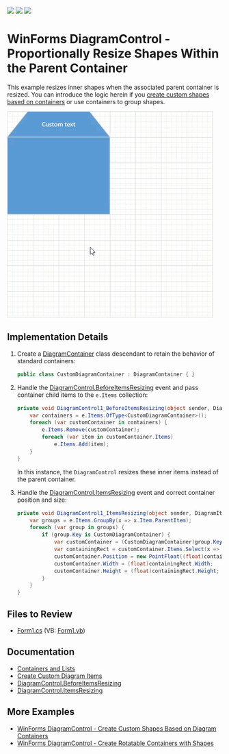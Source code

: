 <!-- default badges list -->
![](https://img.shields.io/endpoint?url=https://codecentral.devexpress.com/api/v1/VersionRange/659347778/17.2.3%2B)
[![](https://img.shields.io/badge/Open_in_DevExpress_Support_Center-FF7200?style=flat-square&logo=DevExpress&logoColor=white)](https://supportcenter.devexpress.com/ticket/details/T1174669)
[![](https://img.shields.io/badge/📖_How_to_use_DevExpress_Examples-e9f6fc?style=flat-square)](https://docs.devexpress.com/GeneralInformation/403183)
<!-- default badges end -->

# WinForms DiagramControl - Proportionally Resize Shapes Within the Parent Container

This example resizes inner shapes when the associated parent container is resized. You can introduce the logic herein if you [create custom shapes based on containers](https://github.com/DevExpress-Examples/winforms-diagram-create-custom-shapes-based-on-diagram-containers) or use containers to group shapes.

![](./img/Proportionally_Resize_Shape_Containers.gif)

## Implementation Details

1. Create a [DiagramContainer](https://docs.devexpress.com/WindowsForms/DevExpress.XtraDiagram.DiagramContainer) class descendant to retain the behavior of standard containers:

   ```cs
   public class CustomDiagramContainer : DiagramContainer { }
   ```

2. Handle the [DiagramControl.BeforeItemsResizing](https://docs.devexpress.com/WindowsForms/DevExpress.XtraDiagram.DiagramControl.BeforeItemsResizing) event and pass container child items to the `e.Items` collection:

   ```cs
   private void DiagramControl1_BeforeItemsResizing(object sender, DiagramBeforeItemsResizingEventArgs e) {
       var containers = e.Items.OfType<CustomDiagramContainer>();
       foreach (var customContainer in containers) {
           e.Items.Remove(customContainer);
           foreach (var item in customContainer.Items)
               e.Items.Add(item);
       }
   }
   ```

   In this instance, the `DiagramControl` resizes these inner items instead of the parent container.

3. Handle the [DiagramControl.ItemsResizing](https://docs.devexpress.com/WindowsForms/DevExpress.XtraDiagram.DiagramControl.ItemsResizing) event and correct container position and size:

   ```cs
   private void DiagramControl1_ItemsResizing(object sender, DiagramItemsResizingEventArgs e) {
       var groups = e.Items.GroupBy(x => x.Item.ParentItem);
       foreach (var group in groups) {
           if (group.Key is CustomDiagramContainer) {
               var customContainer = (CustomDiagramContainer)group.Key;
               var containingRect = customContainer.Items.Select(x => x.RotatedDiagramBounds().BoundedRect()).Aggregate(Rect.Empty, Rect.Union);
               customContainer.Position = new PointFloat((float)containingRect.X, (float)containingRect.Y);
               customContainer.Width = (float)containingRect.Width;
               customContainer.Height = (float)containingRect.Height;
           }
       }
   }
   ```

## Files to Review

- [Form1.cs](./CS/WindowsFormsApp4/Form1.cs) (VB: [Form1.vb](./VB/WindowsFormsApp4/Form1.vb))

## Documentation

- [Containers and Lists](https://docs.devexpress.com/WindowsForms/117672/controls-and-libraries/diagrams/diagram-items/containers)
- [Create Custom Diagram Items](https://docs.devexpress.com/WindowsForms/404797/controls-and-libraries/diagrams/diagram-items/create-custom-diagram-items)
- [DiagramControl.BeforeItemsResizing](https://docs.devexpress.com/WindowsForms/DevExpress.XtraDiagram.DiagramControl.BeforeItemsResizing)
- [DiagramControl.ItemsResizing](https://docs.devexpress.com/WindowsForms/DevExpress.XtraDiagram.DiagramControl.ItemsResizing)

## More Examples

- [WinForms DiagramControl - Create Custom Shapes Based on Diagram Containers](https://github.com/DevExpress-Examples/winforms-diagram-create-custom-shapes-based-on-diagram-containers)
- [WinForms DiagramControl - Create Rotatable Containers with Shapes](https://github.com/DevExpress-Examples/winforms-diagram-create-rotatable-containers-with-shapes)
